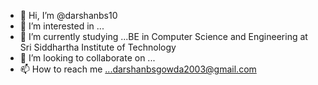 - 👋 Hi, I’m @darshanbs10
- 👀 I’m interested in ...
- 🌱 I’m currently studying ...BE in Computer Science and Engineering at Sri Siddhartha Institute of Technology
- 💞️ I’m looking to collaborate on ...
- 📫 How to reach me ...darshanbsgowda2003@gmail.com

<!---
darshanbs10/darshanbs10 is a ✨ special ✨ repository because its `README.md` (this file) appears on your GitHub profile.
You can click the Preview link to take a look at your changes.
--->
